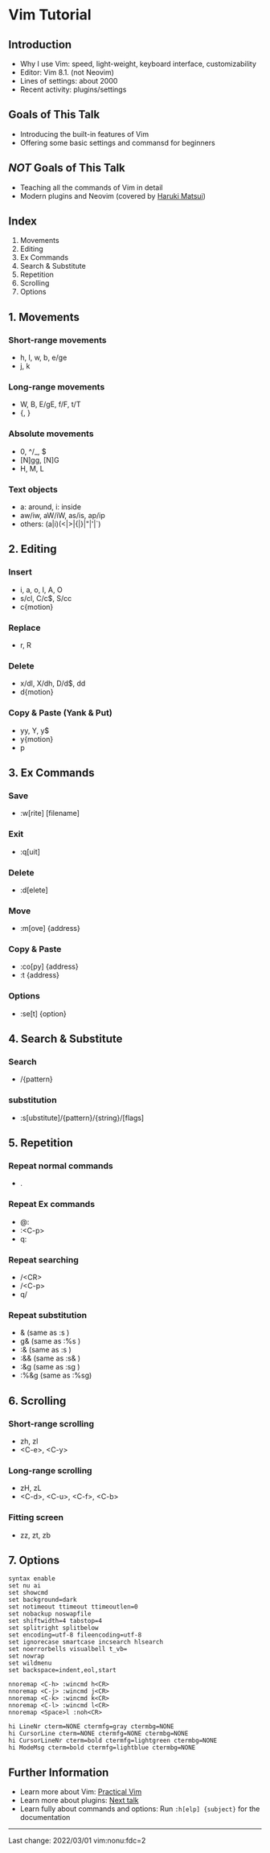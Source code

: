 # Vim Tutorial

## Introduction
- Why I use Vim: speed, light-weight, keyboard interface, customizability
- Editor: Vim 8.1. (not Neovim)
- Lines of settings: about 2000
- Recent activity: plugins/settings

## Goals of This Talk
- Introducing the built-in features of Vim
- Offering some basic settings and commansd for beginners

## _NOT_ Goals of This Talk
- Teaching all the commands of Vim in detail 
- Modern plugins and Neovim (covered by [Haruki Matsui](https://github.com/matsui54))

## Index
1. Movements
2. Editing
3. Ex Commands
4. Search & Substitute
5. Repetition
6. Scrolling
7. Options

## 1. Movements
### Short-range movements
- h, l, w, b, e/ge
- j, k
### Long-range movements
- W, B, E/gE, f/F, t/T
- {, }
### Absolute movements
- 0, ^/\_, $
- [N]gg, [N]G
- H, M, L
### Text objects
- a: around, i: inside
- aw/iw, aW/iW, as/is, ap/ip
- others: (a|i)(<|>|{|}|"|'|`)

## 2. Editing
### Insert
- i, a, o, I, A, O
- s/cl, C/c$, S/cc
- c{motion}
### Replace
- r, R
### Delete
- x/dl, X/dh, D/d$, dd
- d{motion}
### Copy & Paste (Yank & Put)
- yy, Y, y$
- y{motion}
- p

## 3. Ex Commands
### Save
- :w\[rite] [filename]
### Exit
- :q[uit]
### Delete
- :d[elete]
### Move
- :m[ove] {address}
### Copy & Paste
- :co[py] {address}
- :t {address}
### Options
- :se[t] {option}

## 4. Search & Substitute
### Search
- /{pattern}
### substitution
- :s[ubstitute]/{pattern}/{string}/[flags]

## 5. Repetition
### Repeat normal commands
- .
### Repeat Ex commands
- @:
- :\<C-p>
- q:
### Repeat searching
- /\<CR>
- /\<C-p>
- q/
### Repeat substitution
- &    (same as :s  )
- g&   (same as :%s )
- :&   (same as :s  )
- :&&  (same as :s& )
- :&g  (same as :sg )
- :%&g (same as :%sg)

## 6. Scrolling
### Short-range scrolling
- zh, zl
- \<C-e>, \<C-y>
### Long-range scrolling
- zH, zL
- \<C-d>, \<C-u>, \<C-f>, \<C-b>
### Fitting screen
- zz, zt, zb

## 7. Options
```vim
syntax enable
set nu ai
set showcmd
set background=dark
set notimeout ttimeout ttimeoutlen=0
set nobackup noswapfile
set shiftwidth=4 tabstop=4
set splitright splitbelow
set encoding=utf-8 fileencoding=utf-8
set ignorecase smartcase incsearch hlsearch
set noerrorbells visualbell t_vb=
set nowrap
set wildmenu
set backspace=indent,eol,start

nnoremap <C-h> :wincmd h<CR>
nnoremap <C-j> :wincmd j<CR>
nnoremap <C-k> :wincmd k<CR>
nnoremap <C-l> :wincmd l<CR>
nnoremap <Space>l :noh<CR>

hi LineNr cterm=NONE ctermfg=gray ctermbg=NONE
hi CursorLine cterm=NONE ctermfg=NONE ctermbg=NONE
hi CursorLineNr cterm=bold ctermfg=lightgreen ctermbg=NONE
hi ModeMsg cterm=bold ctermfg=lightblue ctermbg=NONE
```

## Further Information
- Learn more about Vim: [Practical Vim](https://www.amazon.co.jp/-/en/Drew-Neil/dp/1680501275)
- Learn more about plugins: [Next talk](https://drive.google.com/file/d/1R2_KZ0vl1LU7PCRCU8Go8Yllkkb7wHUW/view?usp=sharing)
- Learn fully about commands and options: Run `:h[elp] {subject}` for the documentation

---
Last change: 2022/03/01
vim:nonu:fdc=2
